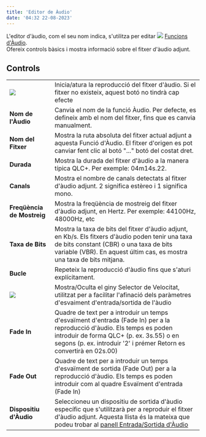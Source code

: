 ```yaml
---
title: 'Editor de Àudio'
date: '04:32 22-08-2023'
---
```


L'editor d'àudio, com el seu nom indica, s'utilitza per editar ![](/basics/audio.png) [Funcions d'Àudio](/basics/glossary-and-concepts#audio).  
Ofereix controls bàsics i mostra informació sobre el fitxer d'àudio adjunt.

Controls
--------

|     |     |
| --- | --- |
| ![](/basics/player_play.png) | Inicia/atura la reproducció del fitxer d'àudio. Si el fitxer no existeix, aquest botó no tindrà cap efecte |
| **Nom de l'Àudio** | Canvia el nom de la funció Àudio. Per defecte, es defineix amb el nom del fitxer, fins que es canvia manualment. |
| **Nom del Fitxer** | Mostra la ruta absoluta del fitxer actual adjunt a aquesta Funció d'Àudio. El fitxer d'origen es pot canviar fent clic al botó "..." botó del costat dret. |
| **Durada** | Mostra la durada del fitxer d'àudio a la manera típica QLC+. Per exemple: 04m14s.22. |
| **Canals** | Mostra el nombre de canals detectats al fitxer d'àudio adjunt. 2 significa estèreo i 1 significa mono. |
| **Freqüència de Mostreig** | Mostra la freqüència de mostreig del fitxer d'àudio adjunt, en Hertz. Per exemple: 44100Hz, 48000Hz, etc |
| **Taxa de Bits** | Mostra la taxa de bits del fitxer d'àudio adjunt, en Kb/s. Els fitxers d'àudio poden tenir una taxa de bits constant (CBR) o una taxa de bits variable (VBR). En aquest últim cas, es mostra una taxa de bits mitjana. |
| **Bucle** | Repeteix la reproducció d'àudio fins que s'aturi explícitament. |
| ![](/basics/speed.png) | Mostra/Oculta el giny Selector de Velocitat, utilitzat per a facilitar l'afinació dels paràmetres d'esvaiment d'entrada/sortida de l'àudio |
| **Fade In** | Quadre de text per a introduir un temps d'esvaïment d'entrada (Fade In) per a la reproducció d'àudio. Els temps es poden introduir de forma QLC+ (p. ex. 3s.55) o en segons (p. ex. introduir '2' i prémer Retorn es convertirà en 02s.00) |
| **Fade Out** | Quadre de text per a introduir un temps d'esvaïment de sortida (Fade Out) per a la reproducció d'àudio. Els temps es poden introduir com al quadre Esvaïment d'entrada (Fade In) |
| **Dispositiu d'Àudio** | Seleccioneu un dispositiu de sortida d'àudio específic que s'utilitzarà per a reproduir el fitxer d'àudio adjunt. Aquesta llista és la mateixa que podeu trobar al [panell Entrada/Sortida d'Àudio](/input-output/audio) |
